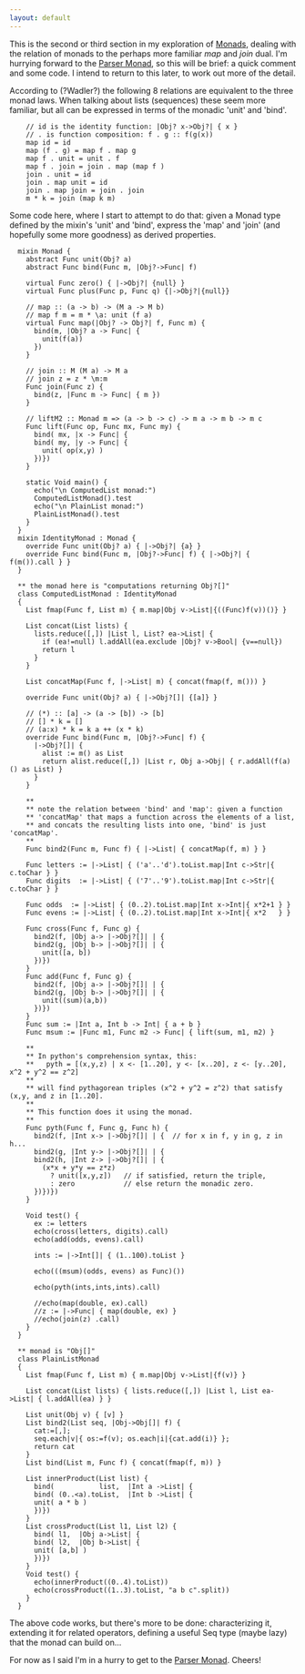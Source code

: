 ```yaml
---
layout: default
---
```


This is the second or third section in my exploration of [Monads](/wiki/Monads.html), dealing with the relation of monads to the perhaps more familiar *map* and *join* dual.  I'm hurrying forward to the [Parser Monad](/wiki/Parser_Monad.html), so this will be brief: a quick comment and some code.  I intend to return to this later, to work out more of the detail.

According to (?Wadler?) the following 8 relations are equivalent to the three monad laws.  When talking about lists (sequences) these seem more familiar, but all can be expressed in terms of the monadic 'unit' and 'bind'.

```
    // id is the identity function: |Obj? x->Obj?| { x }
    // . is function composition: f . g :: f(g(x))
    map id = id
    map (f . g) = map f . map g
    map f . unit = unit . f
    map f . join = join . map (map f )
    join . unit = id
    join . map unit = id
    join . map join = join . join
    m * k = join (map k m)
```
Some code here, where I start to attempt to do that: given a Monad type defined by the mixin's 'unit' and 'bind', express the 'map' and 'join' (and hopefully some more goodness) as derived properties.

```
  mixin Monad {
    abstract Func unit(Obj? a)
    abstract Func bind(Func m, |Obj?->Func| f)

    virtual Func zero() { |->Obj?| {null} }
    virtual Func plus(Func p, Func q) {|->Obj?|{null}}

    // map :: (a -> b) -> (M a -> M b)
    // map f m = m * \a: unit (f a)
    virtual Func map(|Obj? -> Obj?| f, Func m) {
      bind(m, |Obj? a -> Func| {
        unit(f(a))
      })
    }

    // join :: M (M a) -> M a
    // join z = z * \m:m
    Func join(Func z) {
      bind(z, |Func m -> Func| { m })
    }

    // liftM2 :: Monad m => (a -> b -> c) -> m a -> m b -> m c
    Func lift(Func op, Func mx, Func my) {
      bind( mx, |x -> Func| {
      bind( my, |y -> Func| {
        unit( op(x,y) )
      })})
    }

    static Void main() {
      echo("\n ComputedList monad:")
      ComputedListMonad().test
      echo("\n PlainList monad:")
      PlainListMonad().test
    }
  }
  mixin IdentityMonad : Monad {
    override Func unit(Obj? a) { |->Obj?| {a} }
    override Func bind(Func m, |Obj?->Func| f) { |->Obj?| { f(m()).call } }
  }

  ** the monad here is "computations returning Obj?[]"
  class ComputedListMonad : IdentityMonad
  {
    List fmap(Func f, List m) { m.map|Obj v->List|{((Func)f(v))()} }

    List concat(List lists) {
      lists.reduce([,]) |List l, List? ea->List| {
        if (ea!=null) l.addAll(ea.exclude |Obj? v->Bool| {v==null})
        return l
      }
    }

    List concatMap(Func f, |->List| m) { concat(fmap(f, m())) }

    override Func unit(Obj? a) { |->Obj?[]| {[a]} }

    // (*) :: [a] -> (a -> [b]) -> [b]
    // [] * k = []
    // (a:x) * k = k a ++ (x * k)
    override Func bind(Func m, |Obj?->Func| f) {
      |->Obj?[]| {
        alist := m() as List
        return alist.reduce([,]) |List r, Obj a->Obj| { r.addAll(f(a)() as List) }
      }
    }

    **
    ** note the relation between 'bind' and 'map': given a function
    ** 'concatMap' that maps a function across the elements of a list,
    ** and concats the resulting lists into one, 'bind' is just 'concatMap'.
    **
    Func bind2(Func m, Func f) { |->List| { concatMap(f, m) } }

    Func letters := |->List| { ('a'..'d').toList.map|Int c->Str|{ c.toChar } }
    Func digits  := |->List| { ('7'..'9').toList.map|Int c->Str|{ c.toChar } }

    Func odds  := |->List| { (0..2).toList.map|Int x->Int|{ x*2+1 } }
    Func evens := |->List| { (0..2).toList.map|Int x->Int|{ x*2   } }

    Func cross(Func f, Func g) {
      bind2(f, |Obj a-> |->Obj?[]| | {
      bind2(g, |Obj b-> |->Obj?[]| | {
        unit([a, b])
      })})
    }
    Func add(Func f, Func g) {
      bind2(f, |Obj a-> |->Obj?[]| | {
      bind2(g, |Obj b-> |->Obj?[]| | {
        unit((sum)(a,b))
      })})
    }
    Func sum := |Int a, Int b -> Int| { a + b }
    Func msum := |Func m1, Func m2 -> Func| { lift(sum, m1, m2) }

    **
    ** In python's comprehension syntax, this:
    **   pyth = [(x,y,z) | x <- [1..20], y <- [x..20], z <- [y..20], x^2 + y^2 == z^2]
    **
    ** will find pythagorean triples (x^2 + y^2 = z^2) that satisfy (x,y, and z in [1..20].
    **
    ** This function does it using the monad.
    **
    Func pyth(Func f, Func g, Func h) {
      bind2(f, |Int x-> |->Obj?[]| | {  // for x in f, y in g, z in h...
      bind2(g, |Int y-> |->Obj?[]| | {
      bind2(h, |Int z-> |->Obj?[]| | {
        (x*x + y*y == z*z)
          ? unit([x,y,z])   // if satisfied, return the triple,
          : zero            // else return the monadic zero.
      })})})
    }

    Void test() {
      ex := letters
      echo(cross(letters, digits).call)
      echo(add(odds, evens).call)

      ints := |->Int[]| { (1..100).toList }

      echo(((msum)(odds, evens) as Func)())

      echo(pyth(ints,ints,ints).call)

      //echo(map(double, ex).call)
      //z := |->Func| { map(double, ex) }
      //echo(join(z) .call)
    }
  }

  ** monad is "Obj[]"
  class PlainListMonad
  {
    List fmap(Func f, List m) { m.map|Obj v->List|{f(v)} }

    List concat(List lists) { lists.reduce([,]) |List l, List ea->List| { l.addAll(ea) } }

    List unit(Obj v) { [v] }
    List bind2(List seq, |Obj->Obj[]| f) {
      cat:=[,];
      seq.each|v|{ os:=f(v); os.each|i|{cat.add(i)} };
      return cat
    }
    List bind(List m, Func f) { concat(fmap(f, m)) }

    List innerProduct(List list) {
      bind(           list,  |Int a ->List| {
      bind( (0..<a).toList,  |Int b ->List| {
      unit( a * b )
      })})
    }
    List crossProduct(List l1, List l2) {
      bind( l1,  |Obj a->List| {
      bind( l2,  |Obj b->List| {
      unit( [a,b] )
      })})
    }
    Void test() {
      echo(innerProduct((0..4).toList))
      echo(crossProduct((1..3).toList, "a b c".split))
    }
  }
```
The above code works, but there's more to be done: characterizing it, extending it for related operators, defining a useful Seq type (maybe lazy) that the monad can build on...

For now as I said I'm in a hurry to get to the [Parser Monad](/wiki/Parser_Monad.html).  Cheers!
